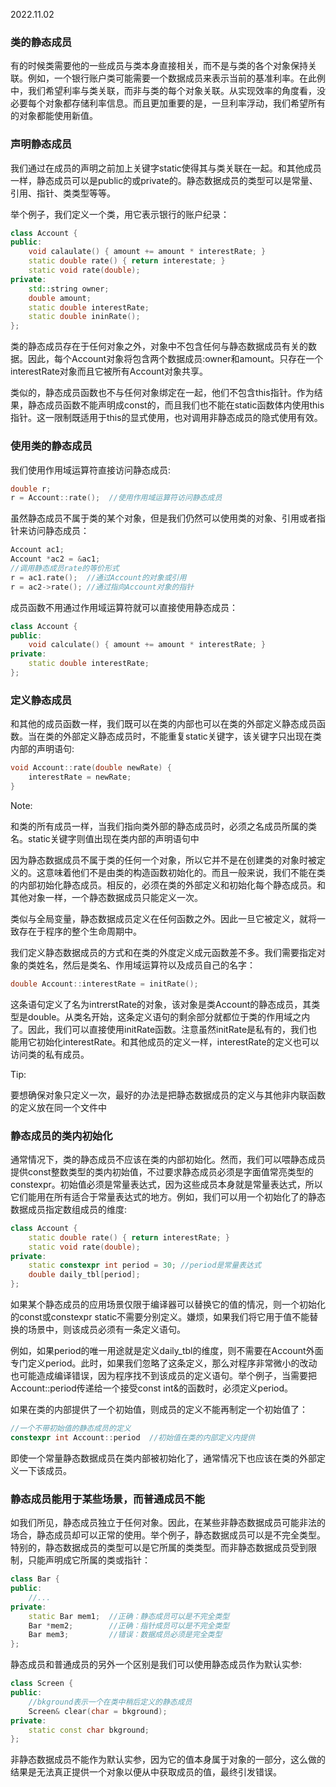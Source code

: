 2022.11.02



### 类的静态成员
有的时候类需要他的一些成员与类本身直接相关，而不是与类的各个对象保持关联。例如，一个银行账户类可能需要一个数据成员来表示当前的基准利率。在此例中，我们希望利率与类关联，而非与类的每个对象关联。从实现效率的角度看，没必要每个对象都存储利率信息。而且更加重要的是，一旦利率浮动，我们希望所有的对象都能使用新值。

### 声明静态成员
我们通过在成员的声明之前加上关键字static使得其与类关联在一起。和其他成员一样，静态成员可以是public的或private的。静态数据成员的类型可以是常量、引用、指针、类类型等等。

举个例子，我们定义一个类，用它表示银行的账户纪录：

```c++
class Account {
public:
    void calaulate() { amount += amount * interestRate; }
    static double rate() { return interestate; }
    static void rate(double);
private:
    std::string owner;
    double amount;
    static double interestRate;
    static double ininRate();
};
```

类的静态成员存在于任何对象之外，对象中不包含任何与静态数据成员有关的数据。因此，每个Account对象将包含两个数据成员:owner和amount。只存在一个interestRate对象而且它被所有Account对象共享。

类似的，静态成员函数也不与任何对象绑定在一起，他们不包含this指针。作为结果，静态成员函数不能声明成const的，而且我们也不能在static函数体内使用this指针。这一限制既适用于this的显式使用，也对调用非静态成员的隐式使用有效。

### 使用类的静态成员
我们使用作用域运算符直接访问静态成员:

```c++
double r;
r = Account::rate();  //使用作用域运算符访问静态成员
```

虽然静态成员不属于类的某个对象，但是我们仍然可以使用类的对象、引用或者指针来访问静态成员：

```c++
Account ac1;
Account *ac2 = &ac1;
//调用静态成员rate的等价形式
r = ac1.rate();  //通过Account的对象或引用
r = ac2->rate(); //通过指向Account对象的指针
```

成员函数不用通过作用域运算符就可以直接使用静态成员：

```c++
class Account {
public:
    void calculate() { amount += amount * interestRate; }
private:
    static double interestRate;
};
```

### 定义静态成员
和其他的成员函数一样，我们既可以在类的内部也可以在类的外部定义静态成员函数。当在类的外部定义静态成员时，不能重复static关键字，该关键字只出现在类内部的声明语句:

```c++
void Account::rate(double newRate) {
    interestRate = newRate;
}
```

Note:

和类的所有成员一样，当我们指向类外部的静态成员时，必须之名成员所属的类名。static关键字则值出现在类内部的声明语句中

因为静态数据成员不属于类的任何一个对象，所以它并不是在创建类的对象时被定义的。这意味着他们不是由类的构造函数初始化的。而且一般来说，我们不能在类的内部初始化静态成员。相反的，必须在类的外部定义和初始化每个静态成员。和其他对象一样，一个静态数据成员只能定义一次。

类似与全局变量，静态数据成员定义在任何函数之外。因此一旦它被定义，就将一致存在于程序的整个生命周期中。

我们定义静态数据成员的方式和在类的外度定义成元函数差不多。我们需要指定对象的类姓名，然后是类名、作用域运算符以及成员自己的名字：

```c++
double Account::interestRate = initRate();
```

这条语句定义了名为intrerstRate的对象，该对象是类Account的静态成员，其类型是double。从类名开始，这条定义语句的剩余部分就都位于类的作用域之内了。因此，我们可以直接使用initRate函数。注意虽然initRate是私有的，我们也能用它初始化interestRate。和其他成员的定义一样，interestRate的定义也可以访问类的私有成员。

Tip:

要想确保对象只定义一次，最好的办法是把静态数据成员的定义与其他非内联函数的定义放在同一个文件中

### 静态成员的类内初始化
通常情况下，类的静态成员不应该在类的内部初始化。然而，我们可以喂静态成员提供const整数类型的类内初始值，不过要求静态成员必须是字面值常亮类型的constexpr。初始值必须是常量表达式，因为这些成员本身就是常量表达式，所以它们能用在所有适合于常量表达式的地方。例如，我们可以用一个初始化了的静态数据成员指定数组成员的维度:

```c++
class Account {
    static double rate() { return interestRate; }
    static void rate(double);
private:
    static constexpr int period = 30; //period是常量表达式
    double daily_tbl[period];
};
```

如果某个静态成员的应用场景仅限于编译器可以替换它的值的情况，则一个初始化的const或constexpr static不需要分别定义。嫌烦，如果我们将它用于值不能替换的场景中，则该成员必须有一条定义语句。

例如，如果period的唯一用途就是定义daily_tbl的维度，则不需要在Account外面专门定义period。此时，如果我们忽略了这条定义，那么对程序非常微小的改动也可能造成编译错误，因为程序找不到该成员的定义语句。举个例子，当需要把Account::period传递给一个接受const int&的函数时，必须定义period。

如果在类的内部提供了一个初始值，则成员的定义不能再制定一个初始值了：

```c++
//一个不带初始值的静态成员的定义
constexpr int Account::period  //初始值在类的内部定义内提供
```

即使一个常量静态数据成员在类内部被初始化了，通常情况下也应该在类的外部定义一下该成员。

### 静态成员能用于某些场景，而普通成员不能
如我们所见，静态成员独立于任何对象。因此，在某些非静态数据成员可能非法的场合，静态成员却可以正常的使用。举个例子，静态数据成员可以是不完全类型。特别的，静态数据成员的类型可以是它所属的类类型。而非静态数据成员受到限制，只能声明成它所属的类或指针：

```c++
class Bar {
public:
    //...
private:
    static Bar mem1;  //正确：静态成员可以是不完全类型
    Bar *mem2;        //正确：指针成员可以是不完全类型
    Bar mem3;         //错误：数据成员必须是完全类型
};
```

静态成员和普通成员的另外一个区别是我们可以使用静态成员作为默认实参:

```c++
class Screen {
public:
    //bkground表示一个在类中稍后定义的静态成员
    Screen& clear(char = bkground);
private:
    static const char bkground;
};
```

非静态数据成员不能作为默认实参，因为它的值本身属于对象的一部分，这么做的结果是无法真正提供一个对象以便从中获取成员的值，最终引发错误。

